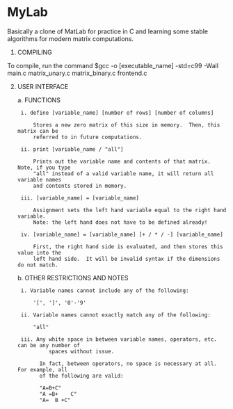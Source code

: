 # MyLab
Basically a clone of MatLab for practice in C and learning some stable algorithms for modern matrix computations.

1. COMPILING

To compile, run the command
$gcc -o [executable_name] -std=c99 -Wall main.c matrix_unary.c matrix_binary.c frontend.c

2. USER INTERFACE


	a. FUNCTIONS
	
		i. define [variable_name] [number of rows] [number of columns]
		
			Stores a new zero matrix of this size in memory.  Then, this matrix can be
			referred to in future computations.
	
		ii. print [variable_name / "all"]

			Prints out the variable name and contents of that matrix.  Note, if you type
			"all" instead of a valid variable name, it will return all variable names 
			and contents stored in memory.	
		 
		iii. [variable_name] = [variable_name]

			Assignment sets the left hand variable equal to the right hand variable.
			Note: the left hand does not have to be defined already!

		iv. [variable_name] = [variable_name] [+ / * / -] [variable_name]

			First, the right hand side is evaluated, and then stores this value into the			    
			left hand side.  It will be invalid syntax if the dimensions do not match.

	b. OTHER RESTRICTIONS AND NOTES

		i. Variable names cannot include any of the following:
		
			'[', ']', '0'-'9'
		
		ii. Variable names cannot exactly match any of the following:
			
			"all"	
		
		iii. Any white space in between variable names, operators, etc. can be any number of
	             spaces without issue.

			  In fact, between operators, no space is necessary at all.  For example, all
			  of the following are valid:

			  "A=B+C"
			  "A =B+    C"
			  "A=  B +C"

